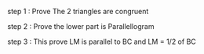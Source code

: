 




step 1 : Prove The 2 triangles are congruent

step 2 : Prove the lower part is Parallellogram

step 3 : This prove LM is parallel to BC and  LM = 1/2 of BC 
